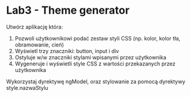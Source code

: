 # Lab3 - Theme generator

Utwórz aplikację która:
1. Pozwoli użytkownikowi podać zestaw styli CSS (np. kolor, kolor tła, obramowanie, cień)
1. Wyświetl trzy znaczniki: button, input i div
1. Ostyluje w/w znaczniki stylami wpisanymi przez użytkownika
1. Wygeneruje i wyświetli style CSS z wartości przekazanych przez użytkownika 

Wykorzystaj dyrektywę ngModel, oraz stylowanie za pomocą dyrektywy style.nazwaStylu 